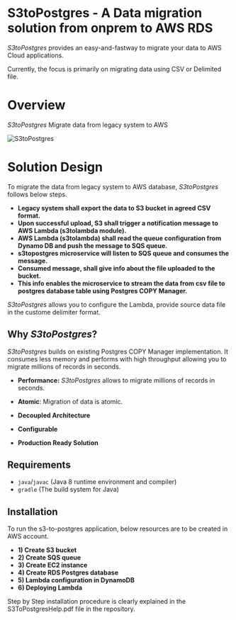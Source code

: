 
# S3toPostgres - A Data migration solution from onprem to AWS RDS 

*S3toPostgres* provides an easy-and-fastway to migrate your data to AWS Cloud applications.

Currently, the focus is primarily on migrating data using CSV or Delimited file.

# Overview

*S3toPostgres* Migrate data from legacy system to AWS

![S3toPostgres](https://github.com/sandeep-bharadwaj-bheemaraju/s3topostgres/dashboard/web/img/s3topostgres.png)

# Solution Design

To migrate the data from legacy system to AWS database, *S3toPostgres* follows below steps.

* **Legacy system shall export the data to S3 bucket in agreed CSV format.**
* **Upon successful upload, S3 shall trigger a notification message to AWS Lambda (s3tolambda module).**
* **AWS Lambda (s3tolambda) shall read the queue configuration from Dynamo DB and push the message to SQS queue.**
* **s3topostgres microservice will listen to SQS queue and consumes the message.**
* **Consumed message, shall give info about the file uploaded to the bucket.**
* **This info enables the microservice to stream the data from csv file to postgres database table using Postgres COPY Manager.**  

*S3toPostgres* allows you to configure the Lambda, provide source data file in the custome delimiter format.

## Why *S3toPostgres*?

*S3toPostgres* builds on existing Postgres COPY Manager implementation.
It consumes less memory and performs with high throughput allowing you to migrate millions of records in seconds.

* **Performance:** *S3toPostgres* allows to migrate millions of records in seconds.

* **Atomic**: Migration of data is atomic.

* **Decoupled Architecture**

* **Configurable**

* **Production Ready Solution**


## Requirements

* `java`/`javac` (Java 8 runtime environment and compiler)
* `gradle` (The build system for Java)

## Installation

To run the s3-to-postgres application, below resources are to be created in AWS account.

* **1)	Create S3 bucket**
* **2)	Create SQS queue**
* **3)	Create EC2 instance**
* **4)	Create RDS Postgres database**
* **5)	Lambda configuration in DynamoDB**
* **6)	Deploying Lambda**

Step by Step installation procedure is clearly explained in the S3ToPostgresHelp.pdf file in the repository.